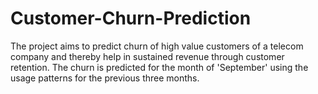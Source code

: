 # Customer-Churn-Prediction
The project aims to predict churn of high value customers of a telecom company and thereby help in sustained revenue through customer retention.
The churn is predicted for the month of 'September' using the usage patterns for the previous three months.
